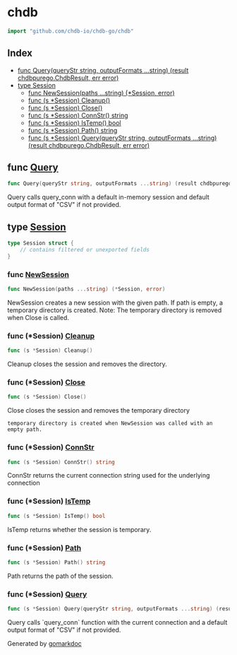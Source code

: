 <!-- Code generated by gomarkdoc. DO NOT EDIT -->

# chdb

```go
import "github.com/chdb-io/chdb-go/chdb"
```

## Index

- [func Query\(queryStr string, outputFormats ...string\) \(result chdbpurego.ChdbResult, err error\)](<#Query>)
- [type Session](<#Session>)
  - [func NewSession\(paths ...string\) \(\*Session, error\)](<#NewSession>)
  - [func \(s \*Session\) Cleanup\(\)](<#Session.Cleanup>)
  - [func \(s \*Session\) Close\(\)](<#Session.Close>)
  - [func \(s \*Session\) ConnStr\(\) string](<#Session.ConnStr>)
  - [func \(s \*Session\) IsTemp\(\) bool](<#Session.IsTemp>)
  - [func \(s \*Session\) Path\(\) string](<#Session.Path>)
  - [func \(s \*Session\) Query\(queryStr string, outputFormats ...string\) \(result chdbpurego.ChdbResult, err error\)](<#Session.Query>)


<a name="Query"></a>
## func [Query](<https://github.com/chdb-io/chdb-go/blob/main/chdb/wrapper.go#L8>)

```go
func Query(queryStr string, outputFormats ...string) (result chdbpurego.ChdbResult, err error)
```

Query calls query\_conn with a default in\-memory session and default output format of "CSV" if not provided.

<a name="Session"></a>
## type [Session](<https://github.com/chdb-io/chdb-go/blob/main/chdb/session.go#L15-L20>)



```go
type Session struct {
    // contains filtered or unexported fields
}
```

<a name="NewSession"></a>
### func [NewSession](<https://github.com/chdb-io/chdb-go/blob/main/chdb/session.go#L25>)

```go
func NewSession(paths ...string) (*Session, error)
```

NewSession creates a new session with the given path. If path is empty, a temporary directory is created. Note: The temporary directory is removed when Close is called.

<a name="Session.Cleanup"></a>
### func \(\*Session\) [Cleanup](<https://github.com/chdb-io/chdb-go/blob/main/chdb/session.go#L77>)

```go
func (s *Session) Cleanup()
```

Cleanup closes the session and removes the directory.

<a name="Session.Close"></a>
### func \(\*Session\) [Close](<https://github.com/chdb-io/chdb-go/blob/main/chdb/session.go#L67>)

```go
func (s *Session) Close()
```

Close closes the session and removes the temporary directory

```
temporary directory is created when NewSession was called with an empty path.
```

<a name="Session.ConnStr"></a>
### func \(\*Session\) [ConnStr](<https://github.com/chdb-io/chdb-go/blob/main/chdb/session.go#L88>)

```go
func (s *Session) ConnStr() string
```

ConnStr returns the current connection string used for the underlying connection

<a name="Session.IsTemp"></a>
### func \(\*Session\) [IsTemp](<https://github.com/chdb-io/chdb-go/blob/main/chdb/session.go#L93>)

```go
func (s *Session) IsTemp() bool
```

IsTemp returns whether the session is temporary.

<a name="Session.Path"></a>
### func \(\*Session\) [Path](<https://github.com/chdb-io/chdb-go/blob/main/chdb/session.go#L83>)

```go
func (s *Session) Path() string
```

Path returns the path of the session.

<a name="Session.Query"></a>
### func \(\*Session\) [Query](<https://github.com/chdb-io/chdb-go/blob/main/chdb/session.go#L56>)

```go
func (s *Session) Query(queryStr string, outputFormats ...string) (result chdbpurego.ChdbResult, err error)
```

Query calls \`query\_conn\` function with the current connection and a default output format of "CSV" if not provided.

Generated by [gomarkdoc](<https://github.com/princjef/gomarkdoc>)
